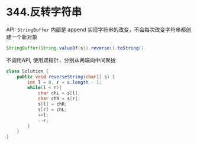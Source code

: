 # 344.反转字符串

API: `StringBuffer` 内部是 append 实现字符串的改变，不会每次改变字符串都创建一个新对象
```java
StringBuffer(String.valueOf(s)).reverse().toString()
```

不调用API, 使用双指针，分别从两端向中间聚拢

```java
class Solution {
    public void reverseString(char[] s) {
        int l = 0, r = s.length - 1;
        while(l < r){
            char chL = s[l];
            char chR = s[r];
            s[l] = chR;
            s[r] = chL;
            ++l;
            --r;
        }
    }
}
```